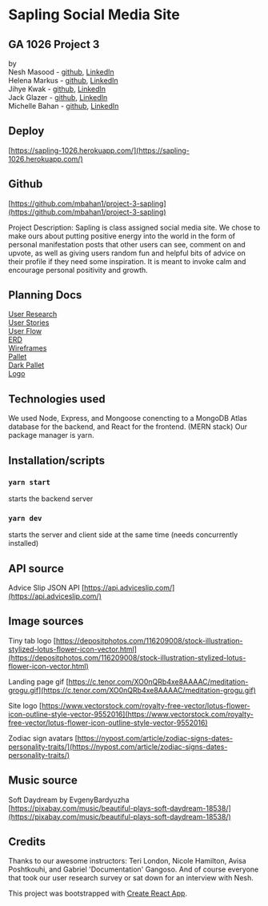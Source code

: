 # Sapling Social Media Site
## GA 1026 Project 3 
by  
Nesh Masood - [github](https://github.com/neshmasood), [LinkedIn](https://www.linkedin.com/in/neshmasood/)  
Helena Markus - [github](https://github.com/helenamarkus14), [LinkedIn](https://www.linkedin.com/in/helena-markus/)  
Jihye Kwak - [github](https://github.com/jihyekwak), [LinkedIn](https://www.linkedin.com/in/jihye-kwak/)  
Jack Glazer - [github](https://github.com/jackrobert0220), [LinkedIn](https://www.linkedin.com/in/jack-glazer/)  
Michelle Bahan - [github](https://github.com/mbahan1), [LinkedIn](linkedin.com/in/michelle-bahan/)  

## Deploy
[https://sapling-1026.herokuapp.com/](https://sapling-1026.herokuapp.com/)

## Github
[https://github.com/mbahan1/project-3-sapling](https://github.com/mbahan1/project-3-sapling)

Project Description:
Sapling is class assigned social media site. We chose to make ours about putting positive energy into the world in the form of personal manifestation posts that other users can see, comment on and upvote, as well as giving users random fun and helpful bits of advice on their profile if they need some inspiration. It is meant to invoke calm and encourage personal positivity and growth.

## Planning Docs
[User Research](/planning/saplingUserResearchSurvey.pdf)  
[User Stories](/planning/userStories.png)  
[User Flow](/planning/userFlow.png)  
[ERD](/planning/ERD.png)  
[Wireframes](/planning/wireframes/)  
[Pallet](/planning/colorPallet.png)  
[Dark Pallet](/planning/wireframes/darkModePallet.png)  
[Logo](/planning/logoIdeas.png)  

## Technologies used
We used Node, Express, and Mongoose conencting to a MongoDB Atlas database for the backend, and React for the frontend. (MERN stack)
Our package manager is yarn.

## Installation/scripts
###   `yarn start` 
starts the backend server
### `yarn dev` 
starts the server and client side at the same time (needs concurrently installed)

## API source
Advice Slip JSON API [https://api.adviceslip.com/](https://api.adviceslip.com/)

## Image sources
Tiny tab logo [https://depositphotos.com/116209008/stock-illustration-stylized-lotus-flower-icon-vector.html](https://depositphotos.com/116209008/stock-illustration-stylized-lotus-flower-icon-vector.html)  

Landing page gif [https://c.tenor.com/XO0nQRb4xe8AAAAC/meditation-grogu.gif](https://c.tenor.com/XO0nQRb4xe8AAAAC/meditation-grogu.gif)  

Site logo [https://www.vectorstock.com/royalty-free-vector/lotus-flower-icon-outline-style-vector-9552016](https://www.vectorstock.com/royalty-free-vector/lotus-flower-icon-outline-style-vector-9552016)  

Zodiac sign avatars [https://nypost.com/article/zodiac-signs-dates-personality-traits/](https://nypost.com/article/zodiac-signs-dates-personality-traits/)  

## Music source
Soft Daydream by EvgenyBardyuzha  
[https://pixabay.com/music/beautiful-plays-soft-daydream-18538/](https://pixabay.com/music/beautiful-plays-soft-daydream-18538/)

## Credits
Thanks to our awesome instructors: Teri London, Nicole Hamilton, Avisa Poshtkouhi, and Gabriel 'Documentation' Gangoso. And of course everyone that took our user research survey or sat down for an interview with Nesh.


This project was bootstrapped with [Create React App](https://github.com/facebook/create-react-app).


